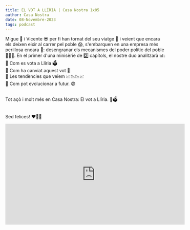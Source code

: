 ```yaml
---
title: EL VOT A LLÍRIA | Casa Nostra 1x05
author: Casa Nostra
date: 08-Novembre-2023
tags: podcast
---
```


<p>Migue 🥸 i Vicente 😎 per fi han tornat del seu viatge 📰 i veient que encara els deixen eixir al carrer pel poble 😱, s&#39;embarquen en una empresa més perillosa encara 🤩: desengranar els mecanismes del poder polític del poble 👔🕵🏻. En el primer d&#39;una minisèrie de 2️⃣ capítols, el nostre duo analitzarà 📊: 
<br>📌 Com es vota a Llíria 🗳️
<br>📌 Com ha canviat aquest vot 🤭
<br>📌 Les tendències que veiem 📈📉📉📈
<br>📌 Com pot evolucionar a futur. 😨

<br>Tot açò i molt més en Casa Nostra: El vot a Llíria. 📩🗳️

<br>Sed felices! ❤️🫶🏻</p>

<iframe width="560" height="315" src="https://www.youtube.com/embed/cR7sxU58jFo?si=NC3oaAChfQNz4VEa" title="YouTube video player" frameborder="0" allow="accelerometer; autoplay; clipboard-write; encrypted-media; gyroscope; picture-in-picture; web-share" referrerpolicy="strict-origin-when-cross-origin" allowfullscreen></iframe>
